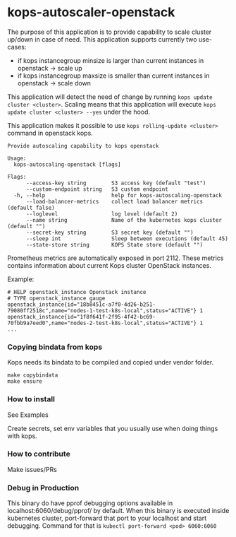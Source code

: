 # kops-autoscaler-openstack

The purpose of this application is to provide capability to scale cluster up/down in case of need. This application supports currently two use-cases:

- if kops instancegroup minsize is larger than current instances in openstack -> scale up 
- if kops instancegroup maxsize is smaller than current instances in openstack -> scale down

This application will detect the need of change by running `kops update cluster <cluster>`. Scaling means that this application will execute `kops update cluster <cluster> --yes` under the hood.

This application makes it possible to use `kops rolling-update <cluster>` command in openstack kops. 

```
Provide autoscaling capability to kops openstack

Usage:
  kops-autoscaling-openstack [flags]

Flags:
      --access-key string        S3 access key (default "test")
      --custom-endpoint string   S3 custom endpoint
  -h, --help                     help for kops-autoscaling-openstack
      --load-balancer-metrics    collect load balancer metrics (default false)
      --loglevel                 log level (default 2)
      --name string              Name of the kubernetes kops cluster (default "")
      --secret-key string        S3 secret key (default "")
      --sleep int                Sleep between executions (default 45)
      --state-store string       KOPS State store (default "")
```


Prometheus metrics are automatically exposed in port 2112.
These metrics contains information about current Kops cluster OpenStack instances.

Example:

```
# HELP openstack_instance Openstack instance
# TYPE openstack_instance gauge
openstack_instance{id="18b8451c-a7f0-4d26-b251-79080ff2518c",name="nodes-1-test-k8s-local",status="ACTIVE"} 1
openstack_instance{id="1f8f641f-2f95-4f42-bc69-70fbb9a7eed0",name="nodes-2-test-k8s-local",status="ACTIVE"} 1
...
```

### Copying bindata from kops

Kops needs its bindata to be compiled and copied under vendor folder.

```
make copybindata
make ensure
```

### How to install

See Examples

Create secrets, set env variables that you usually use when doing things with kops. 

### How to contribute

Make issues/PRs

### Debug in Production

This binary do have pprof debugging options available in localhost:6060/debug/pprof/ by default.
When this binary is executed inside kubernetes cluster, port-forward that port to your localhost and start debugging.
Command for that is `kubectl port-forward <pod> 6060:6060`
